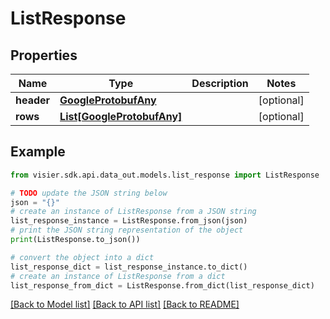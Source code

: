 # ListResponse


## Properties

Name | Type | Description | Notes
------------ | ------------- | ------------- | -------------
**header** | [**GoogleProtobufAny**](GoogleProtobufAny.md) |  | [optional] 
**rows** | [**List[GoogleProtobufAny]**](GoogleProtobufAny.md) |  | [optional] 

## Example

```python
from visier.sdk.api.data_out.models.list_response import ListResponse

# TODO update the JSON string below
json = "{}"
# create an instance of ListResponse from a JSON string
list_response_instance = ListResponse.from_json(json)
# print the JSON string representation of the object
print(ListResponse.to_json())

# convert the object into a dict
list_response_dict = list_response_instance.to_dict()
# create an instance of ListResponse from a dict
list_response_from_dict = ListResponse.from_dict(list_response_dict)
```
[[Back to Model list]](../README.md#documentation-for-models) [[Back to API list]](../README.md#documentation-for-api-endpoints) [[Back to README]](../README.md)


